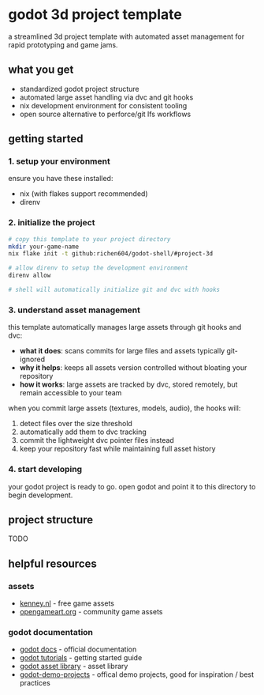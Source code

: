 # godot 3d project template

a streamlined 3d project template with automated asset management for rapid prototyping and game jams.

## what you get

- standardized godot project structure
- automated large asset handling via dvc and git hooks
- nix development environment for consistent tooling
- open source alternative to perforce/git lfs workflows

## getting started

### 1. setup your environment

ensure you have these installed:

- nix (with flakes support recommended)
- direnv

### 2. initialize the project

```bash
# copy this template to your project directory
mkdir your-game-name
nix flake init -t github:richen604/godot-shell/#project-3d

# allow direnv to setup the development environment
direnv allow

# shell will automatically initialize git and dvc with hooks
```

### 3. understand asset management

this template automatically manages large assets through git hooks and dvc:

- **what it does**: scans commits for large files and assets typically git-ignored
- **why it helps**: keeps all assets version controlled without bloating your repository
- **how it works**: large assets are tracked by dvc, stored remotely, but remain accessible to your team

when you commit large assets (textures, models, audio), the hooks will:

1. detect files over the size threshold
2. automatically add them to dvc tracking
3. commit the lightweight dvc pointer files instead
4. keep your repository fast while maintaining full asset history

### 4. start developing

your godot project is ready to go. open godot and point it to this directory to begin development.

## project structure

TODO

## helpful resources

### assets

- [kenney.nl](https://kenney.nl/assets/) - free game assets
- [opengameart.org](https://opengameart.org/) - community game assets

### godot documentation

- [godot docs](https://docs.godotengine.org/) - official documentation
- [godot tutorials](https://docs.godotengine.org/en/stable/getting_started/introduction/index.html) - getting started guide
- [godot asset library](https://godotengine.org/asset-library/asset) - asset library
- [godot-demo-projects](https://github.com/godotengine/godot-demo-projects) - offical demo projects, good for inspiration / best practices
